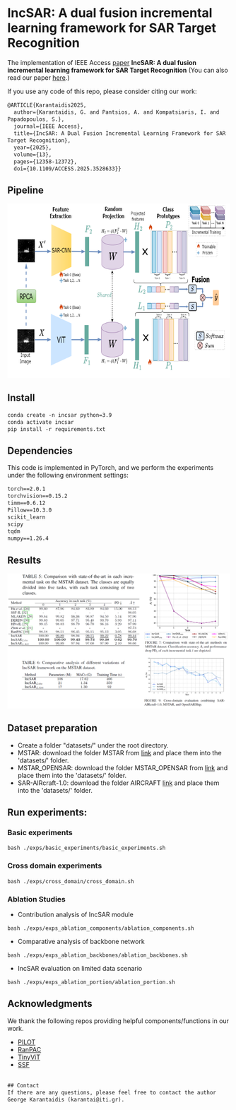 # IncSAR: A dual fusion incremental learning framework for SAR Target Recognition
The implementation of IEEE Access [paper](https://ieeexplore.ieee.org/document/10838563) **IncSAR: A dual fusion incremental learning framework for SAR Target Recognition** (You can also read our paper [here](https://mever.gr/publications/IncSAR_A_Dual_Fusion_Incremental_Learning_Framework_for_SAR_Target_Recognition.pdf).)

If you use any code of this repo, please consider citing our work:
```
@ARTICLE{Karantaidis2025,
  author={Karantaidis, G. and Pantsios, A. and Kompatsiaris, I. and Papadopoulos, S.},
  journal={IEEE Access}, 
  title={IncSAR: A Dual Fusion Incremental Learning Framework for SAR Target Recognition}, 
  year={2025},
  volume={13},
  pages={12358-12372},
  doi={10.1109/ACCESS.2025.3528633}}

```
## Pipeline

<img src='images/diagram.png' width='680' height='395'>

## Install
```
conda create -n incsar python=3.9
conda activate incsar
pip install -r requirements.txt
```
## Dependencies 
This code is implemented in PyTorch, and we perform the experiments under the following environment settings:
```
torch==2.0.1
torchvision==0.15.2
timm==0.6.12
Pillow==10.3.0
scikit_learn
scipy
tqdm
numpy==1.26.4
```

## Results
<img src='images/results.png'>

## Dataset preparation
- Create a folder "datasets/" under the root directory.
- MSTAR: download the folder MSTAR from [link](https://itigr-my.sharepoint.com/:f:/g/personal/karantai_iti_gr/EkURhx1iLLZPoLmgp02-v4IBq6AXDQrOw7064ZtjvlrW4A?e=4dt8hb) and place them into the 'datasets/' folder.
- MSTAR_OPENSAR: download the folder MSTAR_OPENSAR from [link](https://itigr-my.sharepoint.com/:f:/g/personal/karantai_iti_gr/EkURhx1iLLZPoLmgp02-v4IBq6AXDQrOw7064ZtjvlrW4A?e=4dt8hb) and place them into the 'datasets/' folder.
- SAR-AIRcraft-1.0: download the folder AIRCRAFT [link](https://itigr-my.sharepoint.com/:f:/g/personal/karantai_iti_gr/EkURhx1iLLZPoLmgp02-v4IBq6AXDQrOw7064ZtjvlrW4A?e=4dt8hb) and place them into the 'datasets/' folder.

## Run experiments: 
### Basic experiments
```
bash ./exps/basic_experiments/basic_experiments.sh
```
### Cross domain experiments
```
bash ./exps/cross_domain/cross_domain.sh
```
### Ablation Studies
- Contribution analysis of IncSAR module
```
bash ./exps/exps_ablation_components/ablation_components.sh
```
- Comparative analysis of backbone network
```
bash ./exps/exps_ablation_backbones/ablation_backbones.sh
```
- IncSAR evaluation on limited data scenario
```
bash ./exps/exps_ablation_portion/ablation_portion.sh
```

## Acknowledgments 
We thank the following repos providing helpful components/functions in our work.
- [PILOT](https://github.com/sun-hailong/LAMDA-PILOT)
- [RanPAC](https://github.com/RanPAC/RanPAC/)
- [TinyViT](https://github.com/wkcn/TinyViT)
- [SSF](https://github.com/dongzelian/SSF)

```

## Contact
If there are any questions, please feel free to contact the author George Karantaidis (karantai@iti.gr).
